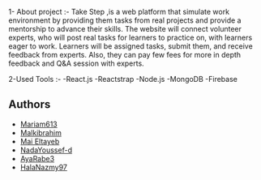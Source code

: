 1- About project :-
Take Step ,is a web platform that simulate work environment by providing them tasks from real projects and provide a mentorship to advance their skills.
The website will connect volunteer experts, who will post real tasks for learners to practice on, with learners eager to work.
Learners will be assigned tasks, submit them, and receive feedback from experts.
Also, they can pay few fees for more in depth feedback and Q&A session with experts.

2-Used Tools :-
  -React.js 
  -Reactstrap
  -Node.js
  -MongoDB
  -Firebase
  
## Authors
 - [Mariam613](https://github.com/Mariam613)
 - [Malkibrahim](https://github.com/Malkibrahim)
 - [Mai Eltayeb](https://github.com/maieltayeb)
 - [NadaYoussef-d](https://github.com/NadaYoussef-d)
 - [AyaRabe3](https://github.com/AyaRabe3)
 - [HalaNazmy97](https://github.com/HalaNazmy97)


